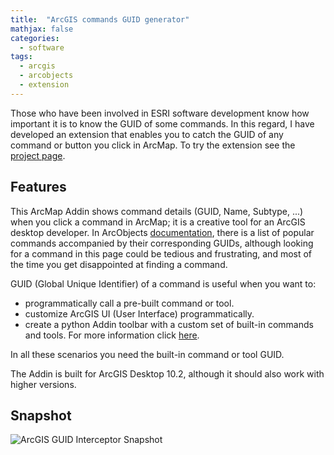 ```yaml
---
title:  "ArcGIS commands GUID generator"
mathjax: false
categories: 
  - software
tags:
  - arcgis
  - arcobjects
  - extension
---
```


Those who have been involved in ESRI software development know how important it is to know the GUID of some commands. In this regard, I have developed an extension that enables you to catch the GUID of any command or button you click in ArcMap. To try the extension see the [project page](https://github.com/faridcher/ArcGIS-GUID).

## Features

This ArcMap Addin shows command details (GUID, Name, Subtype, ...) when you click a command in ArcMap; it is a creative tool for an ArcGIS desktop developer.
In ArcObjects [documentation](http://resources.arcgis.com/en/help/arcobjects-net/conceptualhelp/index.html#//00010000029s000000), there is a list of popular commands accompanied by their corresponding GUIDs, although looking for a command in this page could be tedious and frustrating, and most of the time you get disappointed at finding a command.

GUID (Global Unique Identifier) of a command is useful when you want to:

- programmatically call a pre-built command or tool.
- customize ArcGIS UI (User Interface) programmatically.
- create a python Addin toolbar with a custom set of built-in commands and tools. For more information click [here](http://blogs.esri.com/esri/arcgis/2012/08/27/python-add-ins-how-to-add-built-in-commands-to-your-custom-toolbar-or-menu).
  
In all these scenarios you need the built-in command or tool GUID.

The Addin is built for ArcGIS Desktop 10.2, although it should also work with higher versions.

## Snapshot

![ArcGIS GUID Interceptor Snapshot](http://faridcher.github.io/uploads/ArcGIS-GUID.png)
